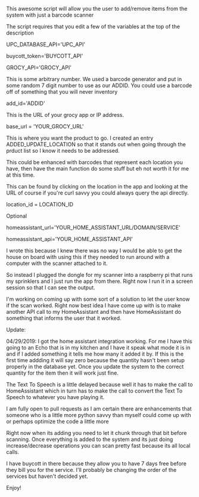 This awesome script will allow you the user to add/remove items from the system with just a barcode scanner

The script requires that you edit a few of the variables at the top of the description

UPC_DATABASE_API='UPC_API'

buycott_token='BUYCOTT_API'

GROCY_API='GROCY_API'

This is some arbitrary number.  We used a barcode generator and put in some random 7 digit number to use as our ADDID.  You could use a barcode off of something that you will never inventory

add_id='ADDID'

This is the URL of your grocy app or IP address.

base_url = 'YOUR_GROCY_URL'

This is where you want the product to go.  I created an entry ADDED_UPDATE_LOCATION so that it stands out when going through the prduct list so I know it needs to be addressed.

This could be enhanced with barcodes that represent each location you have, then have the main function do some stuff but eh not worth it for me at this time.

This can be found by clicking on the location in the app and looking at the URL of course if you're curl savvy you could always query the api directly.

location_id = LOCATION_ID

Optional

homeassistant_url='YOUR_HOME_ASSISTANT_URL/DOMAIN/SERVICE'

homeassistant_api='YOUR_HOME_ASSISTANT_API'

I wrote this because I knew there was no way I would be able to get the house on board with using this if they needed to run around with a computer with the scanner attached to it.

So instead I plugged the dongle for my scanner into a raspberry pi that runs my sprinklers and I just run the app from there.  Right now I run it in a screen session so that I can see the output.  

I'm working on coming up with some sort of a solution to let the user know if the scan worked.  Right now best idea I have come up with is to make another API call to my HomeAssistant and then have HomeAssistant do something that informs the user that it worked.

Update:

04/29/2019: I got the home assistant integration working.  For me I have this going to an Echo that is in my kitchen and I have it speak what mode it is in and if I added something it tells me how many it added it by.  If this is the first time addding it will say zero because the quantity hasn't been setup properly in the database yet.  Once you update the system to the correct quantity for the item then it will work just fine.

The Text To Speech is a little delayed because well it has to make the call to HomeAssistant which in turn has to make the call to convert the Text To Speech to whatever you have playing it.  

I am fully open to pull requests as I am certain there are enhancements that someone who is a little more python savvy than myself could come up with or perhaps optimize the code a little more

Right now when its adding you need to let it chunk through that bit before scanning.  Once everything is added to the system and its just doing increase/decrease operations you can scan pretty fast because its all local calls.

I have buycott in there because they allow you to have 7 days free before they bill you for the service.  I'll probably be changing the order of the services but haven't decided yet.

Enjoy!
